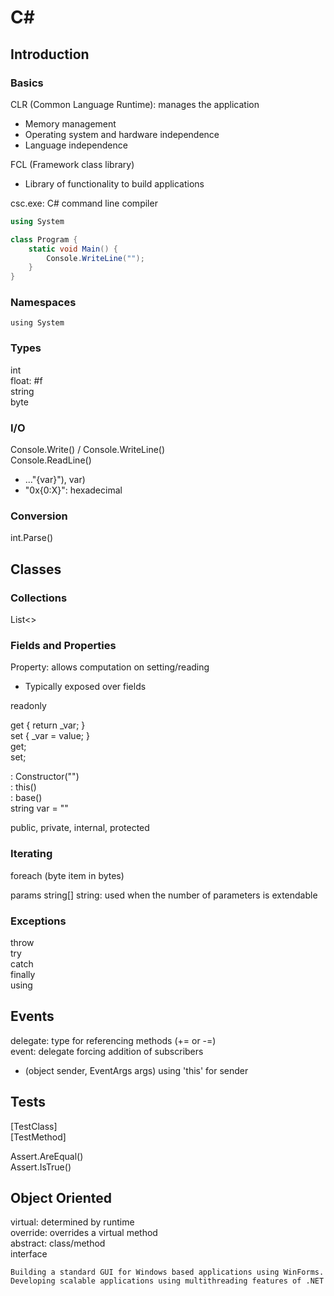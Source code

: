 # C#

## Introduction

### Basics
CLR (Common Language Runtime): manages the application
- Memory management
- Operating system and hardware independence
- Language independence

FCL (Framework class library)
- Library of functionality to build applications

csc.exe: C# command line compiler


```csharp
using System

class Program {
    static void Main() {
        Console.WriteLine("");
    }
}
```
### Namespaces
`using System`

### Types
int  
float: #f  
string  
byte  

### I/O
Console.Write() / Console.WriteLine()  
Console.ReadLine()
- ..."{var}"), var)
- "0x{0:X}": hexadecimal

### Conversion
int.Parse()  

## Classes

### Collections
List<>  

### Fields and Properties
Property: allows computation on setting/reading
- Typically exposed over fields

readonly

get { return _var; }  
set { _var = value; }  
get;  
set;

: Constructor("")  
: this()  
: base()  
string var = ""

public, private, internal, protected

### Iterating
foreach (byte item in bytes)

params string[] string: used when the number of parameters is extendable

### Exceptions
throw   
try  
catch  
finally  
using  

## Events

delegate: type for referencing methods (+= or -=)  
event: delegate forcing addition of subscribers
- (object sender, EventArgs args) using 'this' for sender

## Tests
[TestClass]  
[TestMethod]

Assert.AreEqual()  
Assert.IsTrue()  

## Object Oriented

virtual: determined by runtime   
override: overrides a virtual method  
abstract: class/method  
interface

```
Building a standard GUI for Windows based applications using WinForms.
Developing scalable applications using multithreading features of .NET
```